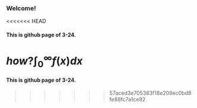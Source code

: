 ### Welcome!
<<<<<<< HEAD
#### This is github page of 3-24.

<script type="text/javascript" async
  src="https://cdnjs.cloudflare.com/ajax/libs/mathjax/2.7.4/MathJax.js?config=TeX-MML-AM_CHTML">
</script>

$how? \int _0 ^\infty f(x) dx$
=======
#### This is github page of 3-24.
>>>>>>> 57aced3e705383f18e209ec0bd8fe88fc7a1ce92
